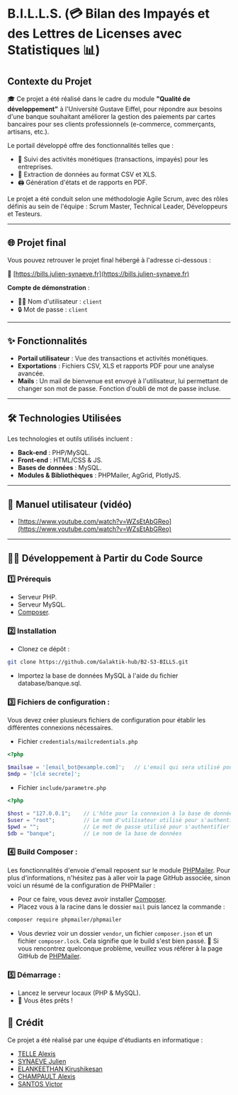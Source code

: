 # B.I.L.L.S. (💳 Bilan des Impayés et des Lettres de Licenses avec Statistiques 📊)

## Contexte du Projet

🎓 Ce projet a été réalisé dans le cadre du module **"Qualité de développement"** à l'Université Gustave Eiffel, pour répondre aux besoins d'une banque souhaitant améliorer la gestion des paiements par cartes bancaires pour ses clients professionnels (e-commerce, commerçants, artisans, etc.). 

Le portail développé offre des fonctionnalités telles que :

- 🧾 Suivi des activités monétiques (transactions, impayés) pour les entreprises.
- 📂 Extraction de données au format CSV et XLS.
- 🖨️ Génération d'états et de rapports en PDF.

Le projet a été conduit selon une méthodologie Agile Scrum, avec des rôles définis au sein de l'équipe : Scrum Master, Technical Leader, Développeurs et Testeurs.

---

## 🌐 Projet final

Vous pouvez retrouver le projet final hébergé à l'adresse ci-dessous :

🔗 [https://bills.julien-synaeve.fr](https://bills.julien-synaeve.fr)

**Compte de démonstration** :
- 🧑‍💻 Nom d'utilisateur : `client`
- 🔒 Mot de passe : `client`

---

## ✨ Fonctionnalités

- **Portail utilisateur** : Vue des transactions et activités monétiques.
- **Exportations** : Fichiers CSV, XLS et rapports PDF pour une analyse avancée.
- **Mails** : Un mail de bienvenue est envoyé à l'utilisateur, lui permettant de changer son mot de passe. Fonction d'oubli de mot de passe incluse.

---

## 🛠️ Technologies Utilisées

Les technologies et outils utilisés incluent :
- **Back-end** : PHP/MySQL.
- **Front-end** : HTML/CSS & JS.
- **Bases de données** : MySQL.
- **Modules & Bibliothèques** : PHPMailer, AgGrid, PlotlyJS.

---

## 🎥 Manuel utilisateur (vidéo)

- [https://www.youtube.com/watch?v=WZsEtAbGReo](https://www.youtube.com/watch?v=WZsEtAbGReo)

---

## 🧑‍💻 Développement à Partir du Code Source

### 1️⃣ **Prérequis**
- Serveur PHP.
- Serveur MySQL.
- [Composer](https://getcomposer.org/download/).

### 2️⃣ **Installation**
- Clonez ce dépôt : 
```bash
git clone https://github.com/Galaktik-hub/B2-S3-BILLS.git
```
- Importez la base de données MySQL à l'aide du fichier database/banque.sql.


### 3️⃣ **Fichiers de configuration** :

Vous devez créer plusieurs fichiers de configuration pour établir les différentes connexions nécessaires.
    
- Fichier `credentials/mailcredentials.php`
```php
<?php

$mailsae = '[email_bot@example.com]';   // L'email qui sera utilisé pour envoyer les mails 
$mdp = '[clé secrete]';
```

- Fichier `include/parametre.php`
```php
<?php

$host = "127.0.0.1";    // L'hôte pour la connexion à la base de données
$user = "root";         // Le nom d'utilisateur utilisé pour s'authentifier à la base de données
$pwd = "";              // Le mot de passe utilisé pour s'authentifier à la base de données
$db = "banque";         // Le nom de la base de données
```


### 4️⃣ **Build Composer** :

Les fonctionnalités d'envoie d'email reposent sur le module [PHPMailer](https://github.com/PHPMailer/PHPMailer). Pour plus d'informations, n'hésitez pas à aller voir la page GitHub associée, sinon voici un résumé de la configuration de PHPMailer :
- Pour ce faire, vous devez avoir installer [Composer](https://getcomposer.org/download/).
- Placez vous à la racine dans le dossier `mail` puis lancez la commande :
```bash
composer require phpmailer/phpmailer
```
- Vous devriez voir un dossier `vendor`, un fichier `composer.json` et un fichier `composer.lock`. Cela signifie que le build s'est bien passé. 🚀 Si vous rencontrez quelconque problème, veuillez vous référer à la page GitHub de [PHPMailer](https://github.com/PHPMailer/PHPMailer).


### 5️⃣ **Démarrage** :
   - Lancez le serveur locaux (PHP & MySQL).
   - 🎉 Vous êtes prêts !

## 🙌 Crédit

Ce projet a été réalisé par une équipe d'étudiants en informatique :
- [TELLE Alexis](https://www.linkedin.com/in/alexis-telle)
- [SYNAEVE Julien](https://www.linkedin.com/in/julien-synaeve)
- [ELANKEETHAN Kirushikesan](https://www.linkedin.com/in/elankeethan)
- [CHAMPAULT Alexis](https://www.linkedin.com/in/champaulta)
- [SANTOS Victor](https://www.linkedin.com/in/victorsts)

